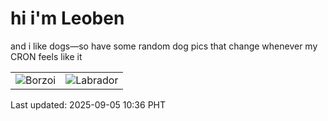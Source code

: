 # hi i'm Leoben

and i like dogs—so have some random dog pics that change whenever my CRON feels like it

|  |  |
|--------|----------|
| ![Borzoi](https://random-dog-vercel.vercel.app/api/random-borzoi?v=1757039816) | ![Labrador](https://random-dog-vercel.vercel.app/api/random-labrador?v=1757039816) |

Last updated: 2025-09-05 10:36 PHT
